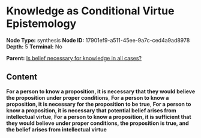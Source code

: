 # Knowledge as Conditional Virtue Epistemology

**Node Type:** synthesis
**Node ID:** 17901ef9-a511-45ee-9a7c-ced4a9ad8978
**Depth:** 5
**Terminal:** No

**Parent:** [Is belief necessary for knowledge in all cases?](is-belief-necessary-for-knowledge-in-all-cases-antithesis-dfa08fc6-63f7-4f11-b95a-8b948201423e.md)

## Content

**For a person to know a proposition, it is necessary that they would believe the proposition under proper conditions**, **For a person to know a proposition, it is necessary for the proposition to be true**, **For a person to know a proposition, it is necessary that potential belief arises from intellectual virtue**, **For a person to know a proposition, it is sufficient that they would believe under proper conditions, the proposition is true, and the belief arises from intellectual virtue**
